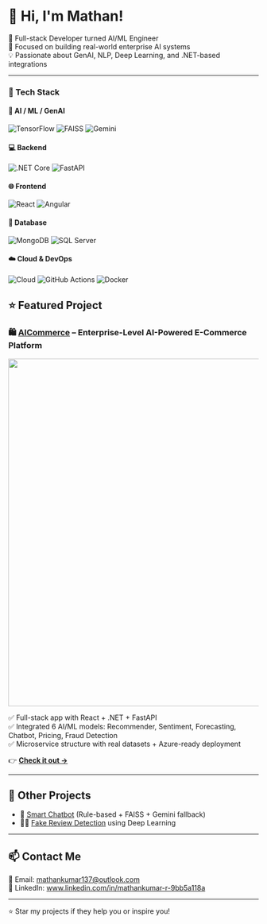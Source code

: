 # 👋 Hi, I'm Mathan!

🚀 Full-stack Developer turned AI/ML Engineer  
🎯 Focused on building real-world enterprise AI systems  
💡 Passionate about GenAI, NLP, Deep Learning, and .NET-based integrations

---

### 🧰 Tech Stack

#### 🧠 AI / ML / GenAI
![TensorFlow](https://img.shields.io/badge/TensorFlow-FF6F00?logo=tensorflow)
![FAISS](https://img.shields.io/badge/FAISS-3178C6?logo=python)
![Gemini](https://img.shields.io/badge/Gemini_AI-4285F4?logo=google)

#### 💻 Backend
![.NET Core](https://img.shields.io/badge/.NET_Core-512BD4?logo=dotnet)
![FastAPI](https://img.shields.io/badge/FastAPI-009688?logo=fastapi)

#### 🌐 Frontend
![React](https://img.shields.io/badge/React-61DAFB?logo=react)
![Angular](https://img.shields.io/badge/Angular-DD0031?logo=angular)

#### 💾 Database
![MongoDB](https://img.shields.io/badge/MongoDB-47A248?logo=mongodb)
![SQL Server](https://img.shields.io/badge/SQL_Server-CC2927?logo=microsoftsqlserver)

#### ☁️ Cloud & DevOps
![Cloud](https://img.shields.io/badge/Cloud-Enabled-0A66C2?logo=cloudflare)
![GitHub Actions](https://img.shields.io/badge/GitHub_Actions-2088FF?logo=githubactions)
![Docker](https://img.shields.io/badge/Docker-2496ED?logo=docker)

## ⭐ Featured Project

### 🛍️ [AICommerce](https://github.com/MathanGit-1/AICommerce) – Enterprise-Level AI-Powered E-Commerce Platform

<img src="https://raw.githubusercontent.com/MathanGit-1/AICommerce/main/assets/ui-screenshot.png" width="700"/>

✅ Full-stack app with React + .NET + FastAPI  
✅ Integrated 6 AI/ML models: Recommender, Sentiment, Forecasting, Chatbot, Pricing, Fraud Detection  
✅ Microservice structure with real datasets + Azure-ready deployment

👉 **[Check it out →](https://github.com/MathanGit-1/AICommerce)**

---

## 📌 Other Projects

- 🤖 [Smart Chatbot](https://github.com/MathanGit-1/chatbot) (Rule-based + FAISS + Gemini fallback)
- 🕵️‍♂️ [Fake Review Detection](https://github.com/MathanGit-1/fake-review-detection) using Deep Learning

---

## 📫 Contact Me

📧 Email: mathankumar137@outlook.com  
💼 LinkedIn: www.linkedin.com/in/mathankumar-r-9bb5a118a 

---

⭐ Star my projects if they help you or inspire you!
